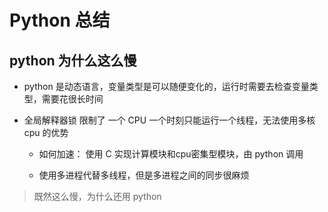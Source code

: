 # Python 总结

## python 为什么这么慢

- python 是动态语言，变量类型是可以随便变化的，运行时需要去检查变量类型，需要花很长时间

- 全局解释器锁 限制了 一个 CPU 一个时刻只能运行一个线程，无法使用多核 cpu 的优势

  - 如何加速： 使用 C 实现计算模块和cpu密集型模块，由 python 调用

  - 使用多进程代替多线程，但是多进程之间的同步很麻烦

> 既然这么慢，为什么还用 python
